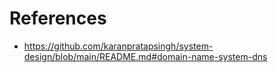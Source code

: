 # References
* https://github.com/karanpratapsingh/system-design/blob/main/README.md#domain-name-system-dns